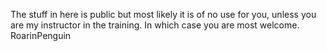 The stuff in here is public but most likely it is of no use for you, unless you are my instructor in the training.
In which case you are most welcome.
   RoarinPenguin
